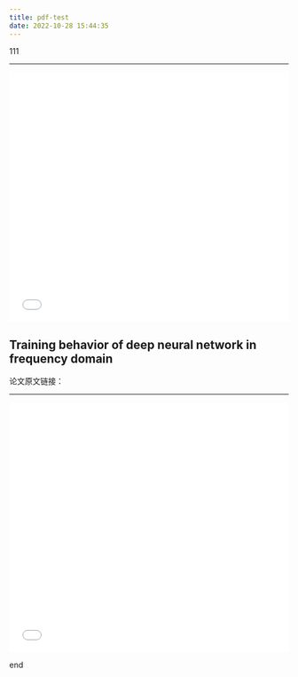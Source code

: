 ```yaml
---
title: pdf-test
date: 2022-10-28 15:44:35
---
```




111

---



<body>
	<iframe	src="\HTML\demo3\demo.html"
			marginwidth='0' marginheight='0'
			width = 100% height = 450px
	        frameborder = "0" name = "testpage"
			visibility:inherit
			z-index:1
	        scrolling = "no">
	</iframe>
</body>






## Training behavior of deep neural network in frequency domain



论文原文链接：

---


<body>
	<iframe	src="/pdfjs/web/viewer.html?file=https://arxiv.org/pdf/1807.01251.pdf"
			marginwidth='0' marginheight='0'
			width = 100% height = 450px
	        frameborder = "0" name = "testpage"
			visibility:inherit
			z-index:1
	        scrolling = "no">
	</iframe>
</body>



end
